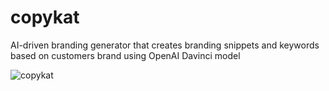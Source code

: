 # copykat
AI-driven branding generator that creates branding snippets and keywords based on customers brand using OpenAI Davinci model


![copykat](https://user-images.githubusercontent.com/79384529/180665552-d9ffe171-3524-425f-b8cd-b161185fed3d.png)
